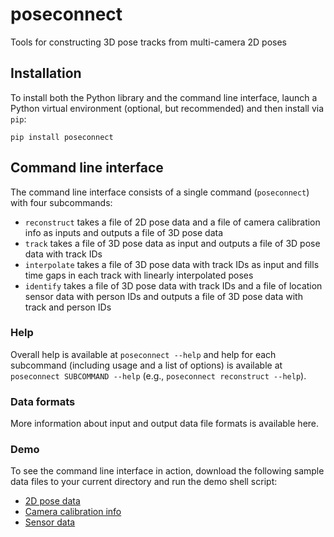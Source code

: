 # poseconnect

Tools for constructing 3D pose tracks from multi-camera 2D poses

## Installation

To install both the Python library and the command line interface, launch a
Python virtual environment (optional, but recommended) and then install via
`pip`:

```
pip install poseconnect
```

## Command line interface

The command line interface consists of a single command (`poseconnect`) with
four subcommands:

* `reconstruct` takes a file of 2D pose data and a file of camera calibration info as inputs and outputs a file of 3D pose data
* `track` takes a file of 3D pose data as input and outputs a file of 3D pose data with track IDs
* `interpolate` takes a file of 3D pose data with track IDs as input and fills time gaps in each track with linearly interpolated poses
* `identify` takes a file of 3D pose data with track IDs and a file of location sensor data with person IDs and outputs a file of 3D pose data with track and person IDs

### Help

Overall help is available at `poseconnect --help` and help for each subcommand
(including usage and a list of options) is available at `poseconnect SUBCOMMAND
--help` (e.g., `poseconnect reconstruct --help`).

### Data formats

More information about input and output data file formats is available here.

### Demo

To see the command line interface in action, download the following sample data files to your current directory and run the demo shell script:

* [2D pose data](https://wildflower-tech-public.s3.us-east-2.amazonaws.com/poseconnect/sample_pose_2d_data.zip)
* [Camera calibration info](https://wildflower-tech-public.s3.us-east-2.amazonaws.com/poseconnect/sample_camera_calibration_info.zip)
* [Sensor data](https://wildflower-tech-public.s3.us-east-2.amazonaws.com/poseconnect/sample_sensor_data.zip)

